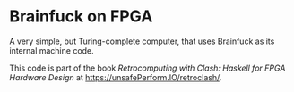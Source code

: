 # Brainfuck on FPGA

A very simple, but Turing-complete computer, that uses Brainfuck as
its internal machine code.

This code is part of the book *Retrocomputing with Clash: Haskell for
FPGA Hardware Design* at <https://unsafePerform.IO/retroclash/>.

